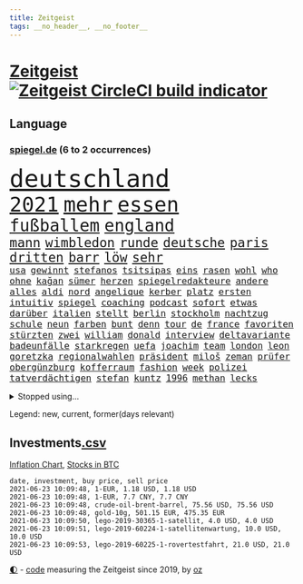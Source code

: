 ```yaml
---
title: Zeitgeist
tags: __no_header__, __no_footer__
---
```


# [Zeitgeist](https://oliz.io/zeitgeist/) [![Zeitgeist CircleCI build indicator](https://circleci.com/gh/ooz/zeitgeist.svg?style=shield)](https://circleci.com/gh/ooz/zeitgeist)

## Language

<h3><a href="https://www.spiegel.de" target="_blank">spiegel.de</a> (6 to 2 occurrences)</h3>
<p style="font-family:monospace">
<span style="font-size:32pt"><a href="news_links.html#deutschland" class="current">deutschland</a></span>
<br>
<span style="font-size:27pt"><a href="news_links.html#2021" class="current">2021</a></span>
<span style="font-size:27pt"><a href="news_links.html#mehr" class="current">mehr</a></span>
<span style="font-size:27pt"><a href="news_links.html#essen" class="current">essen</a></span>
<br>
<span style="font-size:22pt"><a href="news_links.html#fußballem" class="current">fußballem</a></span>
<span style="font-size:22pt"><a href="news_links.html#england" class="current">england</a></span>
<br>
<span style="font-size:17pt"><a href="news_links.html#mann" class="current">mann</a></span>
<span style="font-size:17pt"><a href="news_links.html#wimbledon" class="current">wimbledon</a></span>
<span style="font-size:17pt"><a href="news_links.html#runde" class="current">runde</a></span>
<span style="font-size:17pt"><a href="news_links.html#deutsche" class="current">deutsche</a></span>
<span style="font-size:17pt"><a href="news_links.html#paris" class="current">paris</a></span>
<span style="font-size:17pt"><a href="news_links.html#dritten" class="current">dritten</a></span>
<span style="font-size:17pt"><a href="news_links.html#barr" class="new">barr</a></span>
<span style="font-size:17pt"><a href="news_links.html#löw" class="current">löw</a></span>
<span style="font-size:17pt"><a href="news_links.html#sehr" class="current">sehr</a></span>
<br>
<span style="font-size:12pt"><a href="news_links.html#usa" class="current">usa</a></span>
<span style="font-size:12pt"><a href="news_links.html#gewinnt" class="current">gewinnt</a></span>
<span style="font-size:12pt"><a href="news_links.html#stefanos" class="current">stefanos</a></span>
<span style="font-size:12pt"><a href="news_links.html#tsitsipas" class="current">tsitsipas</a></span>
<span style="font-size:12pt"><a href="news_links.html#eins" class="current">eins</a></span>
<span style="font-size:12pt"><a href="news_links.html#rasen" class="current">rasen</a></span>
<span style="font-size:12pt"><a href="news_links.html#wohl" class="current">wohl</a></span>
<span style="font-size:12pt"><a href="news_links.html#who" class="current">who</a></span>
<span style="font-size:12pt"><a href="news_links.html#ohne" class="current">ohne</a></span>
<span style="font-size:12pt"><a href="news_links.html#kağan" class="new">kağan</a></span>
<span style="font-size:12pt"><a href="news_links.html#sümer" class="new">sümer</a></span>
<span style="font-size:12pt"><a href="news_links.html#herzen" class="current">herzen</a></span>
<span style="font-size:12pt"><a href="news_links.html#spiegelredakteure" class="new">spiegelredakteure</a></span>
<span style="font-size:12pt"><a href="news_links.html#andere" class="current">andere</a></span>
<span style="font-size:12pt"><a href="news_links.html#alles" class="current">alles</a></span>
<span style="font-size:12pt"><a href="news_links.html#aldi" class="current">aldi</a></span>
<span style="font-size:12pt"><a href="news_links.html#nord" class="current">nord</a></span>
<span style="font-size:12pt"><a href="news_links.html#angelique" class="current">angelique</a></span>
<span style="font-size:12pt"><a href="news_links.html#kerber" class="current">kerber</a></span>
<span style="font-size:12pt"><a href="news_links.html#platz" class="current">platz</a></span>
<span style="font-size:12pt"><a href="news_links.html#ersten" class="current">ersten</a></span>
<span style="font-size:12pt"><a href="news_links.html#intuitiv" class="new">intuitiv</a></span>
<span style="font-size:12pt"><a href="news_links.html#spiegel" class="current">spiegel</a></span>
<span style="font-size:12pt"><a href="news_links.html#coaching" class="new">coaching</a></span>
<span style="font-size:12pt"><a href="news_links.html#podcast" class="current">podcast</a></span>
<span style="font-size:12pt"><a href="news_links.html#sofort" class="current">sofort</a></span>
<span style="font-size:12pt"><a href="news_links.html#etwas" class="current">etwas</a></span>
<span style="font-size:12pt"><a href="news_links.html#darüber" class="current">darüber</a></span>
<span style="font-size:12pt"><a href="news_links.html#italien" class="current">italien</a></span>
<span style="font-size:12pt"><a href="news_links.html#stellt" class="current">stellt</a></span>
<span style="font-size:12pt"><a href="news_links.html#berlin" class="current">berlin</a></span>
<span style="font-size:12pt"><a href="news_links.html#stockholm" class="current">stockholm</a></span>
<span style="font-size:12pt"><a href="news_links.html#nachtzug" class="new">nachtzug</a></span>
<span style="font-size:12pt"><a href="news_links.html#schule" class="current">schule</a></span>
<span style="font-size:12pt"><a href="news_links.html#neun" class="current">neun</a></span>
<span style="font-size:12pt"><a href="news_links.html#farben" class="current">farben</a></span>
<span style="font-size:12pt"><a href="news_links.html#bunt" class="current">bunt</a></span>
<span style="font-size:12pt"><a href="news_links.html#denn" class="current">denn</a></span>
<span style="font-size:12pt"><a href="news_links.html#tour" class="new">tour</a></span>
<span style="font-size:12pt"><a href="news_links.html#de" class="current">de</a></span>
<span style="font-size:12pt"><a href="news_links.html#france" class="current">france</a></span>
<span style="font-size:12pt"><a href="news_links.html#favoriten" class="current">favoriten</a></span>
<span style="font-size:12pt"><a href="news_links.html#stürzten" class="current">stürzten</a></span>
<span style="font-size:12pt"><a href="news_links.html#zwei" class="current">zwei</a></span>
<span style="font-size:12pt"><a href="news_links.html#william" class="current">william</a></span>
<span style="font-size:12pt"><a href="news_links.html#donald" class="current">donald</a></span>
<span style="font-size:12pt"><a href="news_links.html#interview" class="current">interview</a></span>
<span style="font-size:12pt"><a href="news_links.html#deltavariante" class="current">deltavariante</a></span>
<span style="font-size:12pt"><a href="news_links.html#badeunfälle" class="current">badeunfälle</a></span>
<span style="font-size:12pt"><a href="news_links.html#starkregen" class="current">starkregen</a></span>
<span style="font-size:12pt"><a href="news_links.html#uefa" class="current">uefa</a></span>
<span style="font-size:12pt"><a href="news_links.html#joachim" class="current">joachim</a></span>
<span style="font-size:12pt"><a href="news_links.html#team" class="current">team</a></span>
<span style="font-size:12pt"><a href="news_links.html#london" class="current">london</a></span>
<span style="font-size:12pt"><a href="news_links.html#leon" class="current">leon</a></span>
<span style="font-size:12pt"><a href="news_links.html#goretzka" class="current">goretzka</a></span>
<span style="font-size:12pt"><a href="news_links.html#regionalwahlen" class="current">regionalwahlen</a></span>
<span style="font-size:12pt"><a href="news_links.html#präsident" class="current">präsident</a></span>
<span style="font-size:12pt"><a href="news_links.html#miloš" class="new">miloš</a></span>
<span style="font-size:12pt"><a href="news_links.html#zeman" class="new">zeman</a></span>
<span style="font-size:12pt"><a href="news_links.html#prüfer" class="current">prüfer</a></span>
<span style="font-size:12pt"><a href="news_links.html#obergünzburg" class="new">obergünzburg</a></span>
<span style="font-size:12pt"><a href="news_links.html#kofferraum" class="new">kofferraum</a></span>
<span style="font-size:12pt"><a href="news_links.html#fashion" class="new">fashion</a></span>
<span style="font-size:12pt"><a href="news_links.html#week" class="new">week</a></span>
<span style="font-size:12pt"><a href="news_links.html#polizei" class="current">polizei</a></span>
<span style="font-size:12pt"><a href="news_links.html#tatverdächtigen" class="current">tatverdächtigen</a></span>
<span style="font-size:12pt"><a href="news_links.html#stefan" class="current">stefan</a></span>
<span style="font-size:12pt"><a href="news_links.html#kuntz" class="current">kuntz</a></span>
<span style="font-size:12pt"><a href="news_links.html#1996" class="new">1996</a></span>
<span style="font-size:12pt"><a href="news_links.html#methan" class="current">methan</a></span>
<span style="font-size:12pt"><a href="news_links.html#lecks" class="new">lecks</a></span>
</p>
<details>
<summary>Stopped using...</summary>
<p class="former" style="font-size:12pt">
juventus(250) nötig(250) turin(250) alarm(249) bundesamt(249) vorteil(249) wirkte(249) and(248) hinaus(248) missachtet(248) motto(248) tobt(248) unserem(248) bemühungen(247) einiges(247) eskalation(247) rief(247) tui(247) verteilt(247) 100000(246) alltag(246) angebliche(246) beschreibt(246) drosten(246) entlassung(246) erneuter(246) flick(246) hansi(246) hsv(246) jan(246) richter(246) spielzeit(246) untersuchungen(246) wege(246) 16jährige(245) badenwürttembergs(245) beamtin(245) betreiber(245) funktionieren(245) games(245) gekündigt(245) gleichstellung(245) islamischer(245) kandidat(245) kontrollieren(245) liste(245) liverpool(245) marcel(245) michelle(245) niederländische(245) niedersächsischen(245) notfalls(245) satelliten(245) terrormiliz(245) tottenham(245) ungewöhnlich(245) vertrauliche(245) verzögert(245) videobotschaft(245) vulkanausbruch(245) akt(244) annehmen(244) arktis(244) asche(244) atlético(244) einwohner(244) ikone(244) leverkusen(244) möglicher(244) schildert(244) warentest(244) öffentlichen(244) überwachung(244) anwältin(243) coronaquarantäne(243) einschränken(243) erziehung(243) gesundheitlichen(243) is(243) komplex(243) meinung(243) schwächen(243) sicherte(243) spdpolitiker(243) toleranz(243) ungewöhnlicher(243) verlief(243) beteiligten(242) bundesligisten(242) coronainfizierte(242) debattiert(242) deutsch(242) einzig(242) erfahrungen(242) gaga(242) jung(242) jüngeren(242) kostenlose(242) lunge(242) offenbaren(242) russell(242) senat(242) verschärfung(242) verteidigungsministerin(242) widerspruch(242) wohngebiet(242) wuppertal(242) angesteckt(241) arbeiteten(241) bayer(241) botschaften(241) dahin(241) geldstrafe(241) grande(241) hinrichtung(241) infizierte(241) jüngste(241) kleineren(241) leer(241) schlechtesten(241) simon(241) stich(241) tourismus(241) verstärken(241) weltkrieg(241) zurückgetreten(241) aussichten(240) diskriminiert(240) gehören(240) gerufen(240) geschäften(240) günstiger(240) islam(240) lateinamerika(240) länderchefs(240) prinzessin(240) schmidt(240) seltenen(240) spieltag(240) studierenden(240) unterlag(240) verwirrung(240) vorsitz(240) worum(240) zweifelt(240) entdeckten(239) erfolgreiche(239) geringer(239) geschichten(239) herdenimmunität(239) lukas(239) positioniert(239) reul(239) sc(239) sprecherin(239) verfolgung(239) vergleicht(239) vermeiden(239) version(239) vorab(239) vorgesehen(239) woher(239) 79(238) arizona(238) bedrohte(238) bundesligavorschau(238) ersetzen(238) fanexperten(238) gefährlicher(238) geprüft(238) infizieren(238) jahresbeginn(238) kaputt(238) leicester(238) noten(238) oberlandesgericht(238) parteifreunde(238) rekordhoch(238) rom(238) schlagzeilen(238) tippen(238) usjustizministerium(238) wichtiges(238) wichtigster(238) wohnhaus(238) zugegeben(238) überraschende(238) überwacht(238) 2500(237) 31(237) arbeitnehmer(237) deutschlandweit(237) geteilt(237) körperverletzung(237) leiten(237) lockt(237) lösungen(237) nawalnys(237) ostukraine(237) schalke(237) träumen(237) unterzahl(237) verpflichtung(237) verzweiflung(237) voraus(237) auswirken(236) denkbar(236) fritz(236) gesetzentwurf(236) gestohlener(236) instanz(236) kranke(236) phil(236) roten(236) tauchen(236) vermutet(236) virtuell(236) weißes(236) 04(235) eliten(235) gebiet(235) historische(235) informieren(235) leipzigs(235) mahmoud(235) raketen(235) symptome(235) universität(235) bewaffneter(234) blick(234) gefechte(234) gestrichen(234) schalkes(234) stadtteil(234) attentäter(233) befreien(233) bruch(233) erkrankt(233) gewinner(233) heran(233) honda(233) regierungspartei(233) salzburg(233) schloss(233) umstrittenem(233) vermeintlichen(233) übernahme(233) 17000(232) berüchtigten(232) braunschweig(232) covid19erkrankung(232) erschöpft(232) geländewagen(232) manipulierte(232) nordrheinwestfälischen(232) spanischer(232) unzählige(232) vermittlung(232) 3(231) 55(231) einzigen(231) gebilligt(231) gesundheitsämter(231) herrschen(231) möglichst(231) platzen(231) skepsis(231) staatsbürgerschaft(231) übersteigt(231) band(230) diebstahl(230) reagierten(230) reiste(230) segen(230) song(230) tiger(230) versuche(230) diskussionen(229) floyd(229) flüchtlingen(229) gelöst(229) model(229) tiefen(229) verlauf(229) wiederholt(229) beschränken(228) beteiligung(228) dir(228) homosexuelle(228) loch(228) punktet(228) verständigt(228) arabische(227) schwerem(227) verzeihung(227) zwischenzeitlich(227) 82(226) defensive(226) gestritten(226) konsum(226) psychologe(226) schusswaffen(226) sekunde(226) verbündeten(226) virtuellen(226) wirtz(226) übertragung(226) accounts(225) außerhalb(225) hob(225) zugelassenen(225) a1(224) boateng(224) bundesgesundheitsminister(224) erkrankten(224) heidi(224) jérôme(224) komplikationen(224) migrationshintergrund(224) präsidentin(224) verkehrsunfall(224) aufstand(223) bob(223) gekämpft(223) marsch(223) profite(223) sechzigerjahren(223) sicheren(223) verzweifelten(223) ansteckend(222) landete(222) träume(222) auktion(221) besitz(221) brandstiftung(221) gegnern(221) reduzieren(221) richard(221) schriftsteller(221) versagen(221) vorne(221) behalten(220) bett(220) erfassen(220) fassade(220) fehlern(220) motive(220) namhafte(220) ungleich(220) euparlamentarier(219) französischer(219) greuther(219) königsklasse(219) losgehen(219) menschliche(219) protestierten(219) spitzenreiter(219) these(219) verstanden(219) verträge(219) wohnort(219) 40000(218) begangen(218) drängte(218) erkranken(218) fortschritte(218) hbo(218) korruptionsvorwürfen(218) polizistin(218) rentner(218) telefon(218) wiederentdeckt(218) ähnliche(218) angeblicher(217) arminia(217) división(217) flüchtling(217) häftlinge(217) prescht(217) primera(217) prägt(217) weltkriegsbombe(217) anstiftung(216) bezeichnete(216) einschränkung(216) haag(216) stützt(216) wölfe(216) überfahren(216) freiwilligen(215) männlich(215) schrecken(215) trotzen(215) unterm(215) absteiger(214) feuert(214) gegenzug(214) profifußball(214) reinen(214) sichert(214) 140(213) angehen(213) anschlags(213) km/h(213) millionär(213) coronaauflagen(212) jacob(212) klimaziele(212) abstieg(211) boni(211) demo(211) einbruch(211) entscheidet(211) erweist(211) kinderpornografie(211) kräfte(211) mobilfunknetz(211) omar(211) tinder(211) verankern(211) boykottieren(210) dreieinhalb(210) haustür(210) kandidatur(210) niederländischen(210) schlugen(210) sportler(210) fehlender(209) karten(209) katja(209) notbremse(209) söhne(209) verständnis(209) klaasjan(208) ministerien(208) ariana(207) bangen(207) dc(207) demos(207) op(206) telefonat(206) dauert(205) explodierte(205) sturms(205) 80000(204) benötigen(204) emotionaler(204) günther(204) praxis(204) tücken(204) beschuldigte(203) reus(203) turnen(203) begehrten(202) enormen(202) erprobt(202) krawall(202) maradona(202) messenger(202) sofortige(202) fußballweltmeister(201) gespart(201) projekts(201) virusvariante(201) vogelgrippe(201) gegenmaßnahmen(200) gläubige(200) laufbahn(200) tiefpunkt(200) bewaffneten(199) reifen(198) reisekonzern(198) königreich(197) rodrigo(197) terroranschlags(197) covidpatienten(196) religiöse(196) einkaufen(195) erfolgreichen(195) geist(195) guatemala(195) prägte(195) dylan(194) konzert(194) nebenwirkungen(193) sämtliche(193) bbc(192) ungleichheit(192) desto(191) eisberg(191) dämpft(190) existenz(190) schnelltest(190) schweine(190) service(190) woods(190) empfinden(188) aussortiert(187) csupolitiker(187) dobrindt(187) geführte(187) bundespräsidenten(186) dichter(186) vergleichsweise(186) beratungen(185) derzeitigen(185) einsame(185) riesigen(185) tragischen(185) contest(184) psychischen(184) 85(183) faire(183) ländlichen(183) beschimpfte(182) discounter(182) fotografieren(182) rolf(182) würdigung(182) elfte(180) vereins(180) wmtitel(180) geiger(179) erzieher(178) querdenkern(177) eintraf(176) geheime(176) verdachtsfall(176) zutage(176) formen(175) elliot(174) entfernen(174) page(174) protestierende(174) überstehen(174) 34jährige(173) einreiseregeln(173) interviews(173) prominenter(173) clever(171) flüchteten(171) befunden(170) aufstehen(169) ausweg(169) rächen(169) topform(169) beigetragen(168) hackern(168) klum(168) kolleginnen(168) angedeutet(167) brauchten(167) stromausfall(167) befreiungsschlag(166) vertuschen(166) oligarch(164) auslieferung(163) merklich(163) herrschaft(162) marokko(162) fluglinie(161) 450(160) kursiert(160) schnelles(160) heidelberg(159) instituts(159) lava(159) vulkane(159) quiz(158) charaktere(157) ema(157) motivation(157) bauarbeiten(156) curtius(156) geldtransporter(155) kantersieg(155) pandemielage(155) desaströse(154) schulkindern(154) weimar(154) bellevue(153) coronamutation(153) coronavariante(153) norditalien(153) perspektive(153) coronavakzinen(152) hoffnungsvoll(152) luxusuhren(152) commerzbank(150) irgendwie(150) 64jährige(149) israelin(149) verspielen(149) vorjahresvergleich(149) anreiz(148) flieger(148) israelis(148) zurückgehalten(148) mallorca(147) ausgegangen(145) erbeuten(145) gejagt(145) mau(145) texte(145) glücklicher(144) gefährlichsten(143) aufgebot(142) nachrichtenagentur(142) ausbeutung(141) deine(141) perseverance(141) tamtam(141) coronavirusvariante(140) eingehen(140) grenzregion(140) blaulicht(139) 105(138) positionieren(138) absolvieren(137) aushelfen(137) drangen(136) freilassen(136) hergestellt(136) medizinischen(136) scheideweg(136) wiedervereinigung(136) earth(135) zurückzudrängen(135) 46jähriger(134) franken(134) geltende(134) pfingsten(134) polizeiautos(134) championship(133) branson(132) juristische(132) ungerechtigkeit(132) schrumpfte(131) westliche(131) winslet(131) jenen(130) verschollen(130) anreize(129) auftraggeber(129) bereut(129) martens(129) leverkusens(128) schwachstelle(128) umarmung(128) entsprechenden(127) klappen(127) nachbarland(127) rotterdam(127) verleumdung(127) 111(126) albert(126) blutige(126) hochansteckende(126) lego(126) afrikanische(125) insider(124) leugnen(123) radsportler(123) verheißt(123) unwahrscheinlich(122) huntelaar(121) impfgipfel(121) meistern(121) al(120) lenkt(120) dubiose(119) neuwahl(119) schatz(119) abmachung(117) anweisungen(117) rechtmäßig(117) lahmgelegt(115) schleppt(115) trinkt(115) verendet(115) anrufe(114) archäologie(114) kandidiert(114) hintern(113) argumentiert(112) manifest(112) öffnungen(112) mordversuch(111) verleiht(111) missbrauchsfällen(110) schaulustige(110) vertreibt(110) aufmachen(109) bemerkung(109) zusagen(109) überzeugung(109) bekennen(108) jendrik(108) konkreter(108) schmeißt(108) unomenschenrechtsrat(108) börsengang(107) manson(107) marilyn(107) skandale(107) esc(106) gendergerechte(106) notwehr(106) regierungsfraktionen(106) inszenierte(105) junta(105) museen(105) umlaufbahn(105) ähneln(105) kapital(104) palästinensern(104) nationalgalerie(103) marktmacht(102) merkwürdig(102) mietpreise(102) rein(102) river(102) vereint(102) hate(101) hortet(101) nld(101) sternchen(101) coronalockdowns(100) großbrand(100) islamist(99) vertragsauflösung(99) zweitgrößte(99) brustimplantate(98) lebenszeit(98) mutanten(98) rheinland(98) wiedereröffnung(98) bischof(97) epic(97) syriens(97) adm(96) stamm(96) parteikollege(95) pub(95) schiedsrichterinnen(95) verruf(95) briefbomben(94) entführung(94) hipp(94) latifa(94) verletzter(94) alassad(93) baschar(93) finanzierten(93) journalistische(93) leopoldo(93) missbrauchsvorwürfen(93) oberverwaltungsgericht(92) abgaben(91) elternhauses(91) lebenszeichen(91) unternimmt(91) wildnis(91) bauer(90) drogenhandel(90) flicks(90) handyspiel(90) marsrover(90) rosa(90) sammlern(90) ebnen(89) ordnungsgemäß(89) sonnigen(89) zeugenstand(89) emirstochter(88) anzeigt(87) berlinern(87) don't(87) drogengangs(87) erzwungene(87) export(87) feel(87) orchester(87) schulkind(87) verbots(87) verhältnissen(87) wilderer(87) biopic(86) eisen(86) unterschätzen(86) beendeten(85) gratulierte(85) militärregime(85) philosophin(85) unverständnis(85) warnstreiks(85) aufzuheben(84) blutiger(84) botschafterin(84) dreißig(84) kulturveranstaltungen(84) lucaapp(84) ärmsten(84) ölkonzern(84) baldigen(83) kleinparteien(83) kündigungen(83) nutzerinnen(83) pilotprojekt(83) provisionen(83) bender(82) dianainterview(82) erfreulich(82) wieviel(82) abstiegskandidaten(81) abwehren(81) armeechef(81) küken(81) rinder(81) seinetwegen(81) teilnehmenden(81) wagenknechtlager(81) abgewehrt(80) athen(80) binneni(80) farce(80) palästina(80) rechtsanwältin(80) senders(80) testament(80) wettstreit(80) geschäftsgebaren(79) angefeindet(78) coronaimpftermine(78) flugtaxis(78) frischem(78) geldgebern(78) impfpässe(78) jude(78) lästig(78) verewigt(78) wada(78) zugspitze(78) übernachten(78) einsehbar(77) erschlichen(77) kleckern(77) klotzen(77) ndr(77) nft(77) todestag(77) feiertag(76) pazifik(76) reservieren(76) bewirbt(75) cduabgeordnete(75) getöteten(75) sanft(75) sicherheitsauflagen(75) spielabsage(75) strippenzieher(75) verbotenen(75) wilderei(75) bescheidenheit(74) mini(74) nftauktion(74) prostituierte(74) angesteuert(73) berlinbrandenburg(73) duma(73) gitta(73) minenfeld(73) prinzipien(73) söldner(73) wagnergruppe(73) altersgruppen(72) anzutreten(72) coronaprotest(71) erleichterungen(71) erzbistums(71) heße(71) konjunkturerwartungen(71) studienergebnisse(71) zyklon(71) abzufedern(70) aufenthaltsort(70) gerd(70) thrombosen(70) coronatestergebnisse(69) fahrlässiger(69) steuerzahler(69) bundestrainers(68) entpuppte(68) saisonfinale(68) stolzen(68) bosch(67) essener(67) geflügelpest(67) gekracht(67) solarwinds(67) gastgewerbe(66) gesetzlich(66) unweit(66) weltberühmten(66) bieber(65) exsenator(65) franzjosef(65) overbeck(65) abfluss(64) buhlen(64) sofortiger(64) 2001(63) kontraproduktiv(63) negativer(63) hunderter(62) lasch(62) lavastrom(62) vehement(62) feuerzeug(61) nachziehen(61) zögern(61) äthiopische(61) european(60) gerücht(60) hilfreich(60) nebeneinkünften(60) tägliche(60) walking(60) bts(59) nachfahren(59) forciert(58) garcia(58) megadeal(58) raubzug(58) tvnow(58) videospielen(58) betriebsrat(57) dubiosen(57) floyds(57) forscht(57) kartellwächter(57) mitgliederzahlen(57) protestwelle(57) verkleidete(57) exporteure(56) fühle(56) gutgehen(56) modellprojekt(56) satellitenbilder(56) 1200(55) einklagen(55) hopp(55) krimineller(55) dmx(54) entmachtete(54) irina(54) vergebene(54) querdenken(53) samoa(53) softwarefirma(53) steinzeit(53) überraschungssieger(53) badischen(52) doktortitel(52) gespendete(52) leck(52) personengruppe(52) seltsamen(52) siegerin(52) tuberkulose(52) waldimir(52) dave(51) fügen(51) secret(51) zwölfjährigen(51) kühl(50) versanken(50) vertriebenen(50) ausgesperrt(49) bundeskanzlers(49) leiteten(49) realitytvstar(49) zwangsläufig(49) einsammeln(48) fantastisch(48) schlucken(48) abdullah(47) dead(47) impfling(47) mine(47) terrorist(47) fluch(46) zulassungshürden(46) dokuserie(45) gezielte(45) kampfjet(45) kraus(45) schlepper(45) zufriedener(45) koloniale(44) rechnung(44) bassist(43) einschreiten(43) rohani(43) schulnoten(43) veto(43) iwstudie(42) pekingkritiker(42) stetig(42) augsburgs(41) ausstrahlen(41) deeskalation(41) ernsthaft(41) fernsehsender(41) kortison(41) wahlkampfauftritt(41) ökosysteme(41) militärisch(39) trost(39) waffengesetz(39) irrt(38) planlos(38) rauchfrei(38) umzusetzen(38) arne(37) b1617(37) handelskammer(37) ukrainekrise(37) usabzug(37) angeführt(36) ballerina(36) fotofinish(36) geheiß(36) gesinnung(36) nahegelegt(36) vorentscheidung(36) bottas(35) fehlerfrei(35) optimal(35) prügelt(35) walters(35) aufrüstung(34) bedeute(34) chicago(34) hintermänner(34) legale(34) munitionslager(34) schmerzhaft(34) valtteri(34) außenministers(33) lampedusa(33) close(32) erfolgsfall(32) erschütterten(32) glenn(32) schauspielers(32) gen(31) monte(31) ablöse(30) einträge(30) geschleudert(30) hansa(30) hungersnot(30) klimagesetz(30) meisterfeier(30) notwendigen(30) cotrainer(29) freihandelsabkommen(29) grünes(29) ifogeschäftsklimaindex(29) landwirt(29) supermond(29) vollmond(29) wirtschaftsvertreter(29) berechnungen(28) dazn(28) dehm(28) diether(28) genesen(28) implodiert(28) opernsängerin(28) schwules(28) zügig(28) generationengerechtigkeit(27) luftschiffen(27) ungefähr(27) 1987(26) ausstatten(26) kinderimpfungen(26) lieferverzögerungen(26) norman(26) spdchefin(26) übten(26) 32jähriger(25) durchsuchung(25) gentechnikverfahren(25) krankenkasse(25) leni(25) mehrfachen(25) reyes(25) schmuggel(25) südkoreas(25) ungewollte(25) vorsitzender(25) comedysendung(24) dutzender(24) entfacht(24) gründerszene(24) markenrechte(24) ostberlin(24) regionalverbände(24) spitzenkandidatur(24) usvorbild(24) versanden(24) einfallen(23) folgten(23) hamiltons(23) impfberechtigten(23) itexperte(23) manipulation(23) youtubekanal(23) child(22) ferkel(22) tatwaffe(22) formulare(21) vereinbarkeit(21) bond(20) d'italia(20) giro(20) plastik(20) schwerste(20) verwandt(20) asphalt(19) assad(19) doppelter(19) cher(18) cyberangriff(18) emanuel(18) giftspritze(18) lieke(18) maurice(18) schnellstmöglich(18) spiegelanalyse(18) stadtschloss(18) beatrice(16) bundesfamilienministerin(16) durchbruch(16) eingebüßt(16) hartes(16) lesbische(16) melinda(16) nahost(16) westbrook(16) altbundespräsident(15) buchmann(15) fu(15) jetzigen(15) kitsch(15) militanten(15) packt(15) popcorn(15) basislager(14) erklimmen(14) feuerpause(14) großeltern(14) vorurteilen(14) zugeschlagen(14) 110000(13) 2040(13) ahmadinejad(13) krisenregion(13) luna(13) verbrechens(13) championsleaguetitel(12) luftschlägen(12) meisterkampf(12) schlauch(12) vermitteln(12) widersetzen(12) abgeschossen(11) bergetappe(11) fahndung(11) ferrari(11) geschwiegen(11) impfgegner(11) klose(11) miroslav(11) wally(11)
</p>
</details>
<p>Legend: <span class="new">new</span>, <span class="current">current</span>, <span class="former">former(days relevant)</span></p>

## Investments[.csv](investments.csv)

[Inflation Chart](https://inflationchart.com),
[Stocks in BTC](https://stonksinbtc.xyz/)

```
date, investment, buy price, sell price
2021-06-23 10:09:48, 1-EUR, 1.18 USD, 1.18 USD
2021-06-23 10:09:48, 1-EUR, 7.7 CNY, 7.7 CNY
2021-06-23 10:09:48, crude-oil-brent-barrel, 75.56 USD, 75.56 USD
2021-06-23 10:09:48, gold-10g, 501.15 EUR, 475.35 EUR
2021-06-23 10:09:50, lego-2019-30365-1-satellit, 4.0 USD, 4.0 USD
2021-06-23 10:09:51, lego-2019-60224-1-satellitenwartung, 10.0 USD, 10.0 USD
2021-06-23 10:09:53, lego-2019-60225-1-rovertestfahrt, 21.0 USD, 21.0 USD
```

<footer>
<a href="javascript:toggleTheme()" class="nav">🌓</a>
- <a href="https://github.com/ooz/zeitgeist">code</a> measuring the Zeitgeist since 2019, by <a href="https://oliz.io">oz</a>
</footer>
